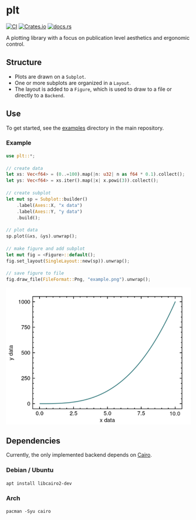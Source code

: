 # plt

[![CI](https://github.com/plt-rs/plt/actions/workflows/ci.yml/badge.svg)](https://github.com/plt-rs/plt/actions/workflows/ci.yml)
[![Crates.io](https://img.shields.io/crates/v/plt)](https://crates.io/crates/plt)
[![docs.rs](https://img.shields.io/docsrs/plt)](https://docs.rs/plt)

A plotting library with a focus on publication level aesthetics and ergonomic control.

## Structure
- Plots are drawn on a `Subplot`.
- One or more subplots are organized in a `Layout`.
- The layout is added to a `Figure`, which is used to draw to a file or directly to a `Backend`.

## Use

To get started, see the [examples](https://github.com/plt-rs/plt/tree/main/plt/examples) directory in the main repository.

### Example
```rust
use plt::*;

// create data
let xs: Vec<f64> = (0..=100).map(|n: u32| n as f64 * 0.1).collect();
let ys: Vec<f64> = xs.iter().map(|x| x.powi(3)).collect();

// create subplot
let mut sp = Subplot::builder()
    .label(Axes::X, "x data")
    .label(Axes::Y, "y data")
    .build();

// plot data
sp.plot(&xs, &ys).unwrap();

// make figure and add subplot
let mut fig = <Figure>::default();
fig.set_layout(SingleLayout::new(sp)).unwrap();

// save figure to file
fig.draw_file(FileFormat::Png, "example.png").unwrap();
```

![Simple Example](https://github.com/plt-rs/plt/blob/main/plt/examples/assets/simple.png?raw=true)

## Dependencies

Currently, the only implemented backend depends on [Cairo](https://www.cairographics.org).

### Debian / Ubuntu
`apt install libcairo2-dev`

### Arch
`pacman -Syu cairo`
